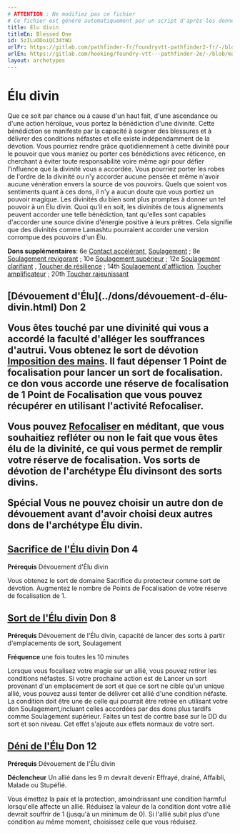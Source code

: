 ```yaml
---
# ATTENTION : Ne modifiez pas ce fichier
# Ce fichier est généré automatiquement par un script d'après les données du module Foundry VTT officiel et de sa traduction
title: Élu divin
titleEn: Blessed One
id: 5zILvODoiQC34tWU
urlFr: https://gitlab.com/pathfinder-fr/foundryvtt-pathfinder2-fr/-/blob/master/data/archetypes/5zILvODoiQC34tWU.htm
urlEn: https://gitlab.com/hooking/foundry-vtt---pathfinder-2e/-/blob/master/packs/data/archetypes.db/blessed-one.json
layout: archetypes
---
```

# Élu divin

Que ce soit par chance ou à cause d'un haut fait, d'une ascendance ou d'une action héroïque, vous portez la bénédiction d'une divinité. Cette bénédiction se manifeste par la capacité à soigner des blessures et à délivrer des conditions néfastes et elle existe indépendamment de la dévotion. Vous pourriez rendre grâce quotidiennement à cette divinité pour le pouvoir que vous maniez ou porter ces bénédictions avec réticence, en cherchant à éviter toute responsabilité voire même agir pour défier l'influence que la divinité vous a accordée. Vous pourriez porter les robes de l'ordre de la divinité ou n'y accorder aucune pensée et même n'avoir aucune vénération envers la source de vos pouvoirs. Quels que soient vos sentiments quant à ces dons, il n'y a aucun doute que vous portiez un pouvoir magique. Les divinités du bien sont plus promptes à donner un tel pouvoir à un Élu divin. Quoi qu'il en soit, les divinités de tous alignements peuvent accorder une telle bénédiction, tant qu'elles sont capables d'accorder une source divine d'énergie positive à leurs prêtres. Cela signifie que des divinités comme Lamashtu pourraient accorder une version corrompue des pouvoirs d'un Élu.

**Dons supplémentaires**: 6e [Contact accélérant](../dons/contact-accélérant.html), [Soulagement](../dons/soulagement.html) ; 8e [Soulagement revigorant](../dons/soulagement-revigorant.html) ; 10e [Soulagement supérieur](../dons/soulagement-supérieur.html) ; 12e [Soulagement clarifiant](../dons/soulagement-clarifiant.html) , [Toucher de résilience](../dons/toucher-de-résilience.html) ; 14th [Soulagement d'affliction](../dons/soulagement-d-affliction.html), [Toucher amplificateur](../dons/toucher-amplificateur.html) ; 20th [Toucher rajeunissant](../dons/toucher-rajeunissant.html)

<h2 style="text-align: left;">[Dévouement d'Élu](../dons/dévouement-d-élu-divin.html) Don 2

Vous êtes touché par une divinité qui vous a accordé la faculté d'alléger les souffrances d'autrui. Vous obtenez le sort de dévotion [Imposition des mains](../sorts/imposition-des-mains.html). Il faut dépenser 1 Point de focalisation pour lancer un sort de focalisation. ce don vous accorde une réserve de focalisation de 1 Point de Focalisation que vous pouvez récupérer en utilisant l'activité Refocaliser.

Vous pouvez [Refocaliser](../actions/refocaliser.html) en méditant, que vous souhaitiez refléter ou non le fait que vous êtes élu de la divinité, ce qui vous permet de remplir votre réserve de focalisation. Vos sorts de dévotion de l'archétype Élu divinsont des sorts divins.

**Spécial** Vous ne pouvez choisir un autre don de dévouement avant d'avoir choisi deux autres dons de l'archétype Élu divin.

## [Sacrifice de l'Élu divin](../dons/sacrifice-de-l-élu-divin.html) Don 4

**Prérequis** <a class="entity-link" data-pack="pf2e.feats-srd" data-id="eBdajOzs8kiJDic2" draggable="true">Dévouement d'Élu divin</a>

Vous obtenez le sort de domaine <a class="entity-link" data-pack="pf2e.spells-srd" data-id="rQYob0QMJ0I1U2sU" draggable="true">Sacrifice du protecteur</a> comme sort de dévotion. Augmentez le nombre de Points de Focalisation de votre réserve de focalisation de 1.

## [Sort de l'Élu divin](../dons/sort-de-l-élu-divin.html) Don 8

**Prérequis** Dévouement de l'Élu divin, capacité de lancer des sorts à partir d'emplacements de sort, Soulagement

**Fréquence** une fois toutes les 10 minutes

Lorsque vous focalisez votre magie sur un allié, vous pouvez retirer les conditions néfastes. Si votre prochaine action est de Lancer un sort provenant d'un emplacement de sort et que ce sort ne cible qu'un unique allié, vous pouvez aussi tenter de délivrer cet allié d'une condition néfaste. La condition doit être une de celle qui pourrait être retirée en utilisant votre don Soulagement,incluant celles accordées par des dons plus tardifs comme Soulagement supérieur. Faites un test de contre basé sur le DD du sort et son niveau. Cet effet s'ajoute aux effets normaux de votre sort.

## [Déni de l'Élu](../dons/déni-de-l-élu.html) Don 12

**Prérequis** Dévouement de l'Élu divin

**Déclencheur** Un allié dans les 9 m devrait devenir Effrayé, drainé, Affaibli, Malade ou Stupéfié.

Vous émettez la paix et la protection, amoindrissant une condition harmful lorsqu'elle affecte un allié. Réduisez la valeur de la condition dont votre allié devrait souffrir de 1 (jusqu'à un minimum de 0). Si l'allié subit plus d'une condition au même moment, choisissez celle que vous réduisez.
